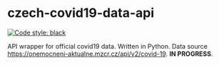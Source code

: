 # czech-covid19-data-api
[![Code style: black](https://img.shields.io/badge/code%20style-black-000000.svg)](https://github.com/psf/black)

API wrapper for official covid19 data. Written in Python. Data source https://onemocneni-aktualne.mzcr.cz/api/v2/covid-19. **IN PROGRESS**.
